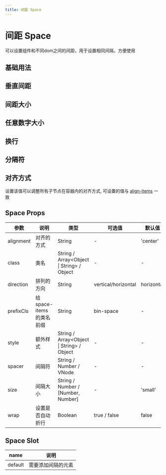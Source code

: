 ```yaml
---
title: 间距 Space
---
```


# 间距 Space

可以设置组件和不同dom之间的间距，用于设置相同间隔，方便使用

## 基础用法

<preview path="./demo/Space/Basic.vue"></preview>

## 垂直间距

<preview path="./demo/Space/Vertical.vue"></preview>

## 间距大小

<preview path="./demo/Space/Size.vue"></preview>

## 任意数字大小

<preview path="./demo/Space/Number.vue"></preview>

## 换行

<preview path="./demo/Space/Wrap.vue"></preview>

## 分隔符

<preview path="./demo/Space/Split.vue"></preview>

## 对齐方式

设置该值可以调整所有子节点在容器内的对齐方式, 可设置的值与 [align-items](https://developer.mozilla.org/zh-CN/docs/Web/CSS/align-items) 一致

<preview path="./demo/Space/Align.vue"></preview>

## Space Props

| 参数      | 说明                      | 类型                                      | 可选值              | 默认值     |
| --------- | ------------------------- | ----------------------------------------- | ------------------- | ---------- |
| alignment | 对齐的方式                | String                                    | -                   | 'center'   |
| class     | 类名                      | String / Array<Object \| String> / Object | -                   | -          |
| direction | 排列的方向                | String                                    | vertical/horizontal | horizontal |
| prefixCls | 给 space-items 的类名前缀 | String                                    | bin-space           | -          |
| style     | 额外样式                  | String / Array<Object \| String> / Object | -                   | -          |
| spacer    | 间隔符                    | String / Number / VNode                   | -                   | -          |
| size      | 间隔大小                  | String / Number / [Number, Number]        | -                   | 'small'    |
| wrap      | 设置是否自动折行          | Boolean                                   | true / false        | false      |

## Space Slot

| name    | 说明               |
| ------- | ------------------ |
| default | 需要添加间隔的元素 |
